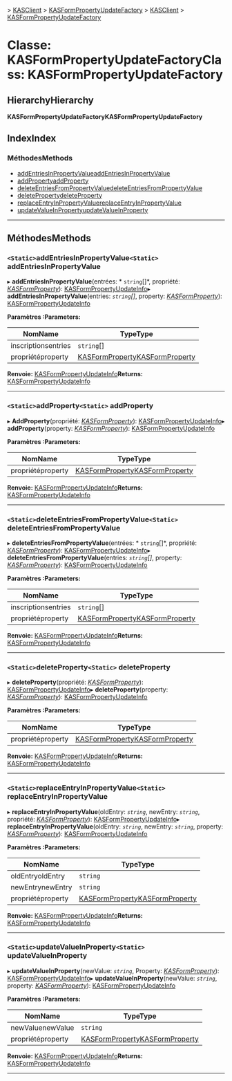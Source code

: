 <span data-ttu-id="b5603-101">[](../README.md) > [KASClient](../modules/kasclient.md) > [KASFormPropertyUpdateFactory](../classes/kasclient.kasformpropertyupdatefactory.md)</span><span class="sxs-lookup"><span data-stu-id="b5603-101">[](../README.md) > [KASClient](../modules/kasclient.md) > [KASFormPropertyUpdateFactory](../classes/kasclient.kasformpropertyupdatefactory.md)</span></span>

# <a name="class-kasformpropertyupdatefactory"></a><span data-ttu-id="b5603-102">Classe: KASFormPropertyUpdateFactory</span><span class="sxs-lookup"><span data-stu-id="b5603-102">Class: KASFormPropertyUpdateFactory</span></span>

## <a name="hierarchy"></a><span data-ttu-id="b5603-103">Hierarchy</span><span class="sxs-lookup"><span data-stu-id="b5603-103">Hierarchy</span></span>

<span data-ttu-id="b5603-104">**KASFormPropertyUpdateFactory**</span><span class="sxs-lookup"><span data-stu-id="b5603-104">**KASFormPropertyUpdateFactory**</span></span>

## <a name="index"></a><span data-ttu-id="b5603-105">Index</span><span class="sxs-lookup"><span data-stu-id="b5603-105">Index</span></span>

### <a name="methods"></a><span data-ttu-id="b5603-106">Méthodes</span><span class="sxs-lookup"><span data-stu-id="b5603-106">Methods</span></span>

* [<span data-ttu-id="b5603-107">addEntriesInPropertyValue</span><span class="sxs-lookup"><span data-stu-id="b5603-107">addEntriesInPropertyValue</span></span>](kasclient.kasformpropertyupdatefactory.md#addentriesinpropertyvalue)
* [<span data-ttu-id="b5603-108">addProperty</span><span class="sxs-lookup"><span data-stu-id="b5603-108">addProperty</span></span>](kasclient.kasformpropertyupdatefactory.md#addproperty)
* [<span data-ttu-id="b5603-109">deleteEntriesFromPropertyValue</span><span class="sxs-lookup"><span data-stu-id="b5603-109">deleteEntriesFromPropertyValue</span></span>](kasclient.kasformpropertyupdatefactory.md#deleteentriesfrompropertyvalue)
* [<span data-ttu-id="b5603-110">deleteProperty</span><span class="sxs-lookup"><span data-stu-id="b5603-110">deleteProperty</span></span>](kasclient.kasformpropertyupdatefactory.md#deleteproperty)
* [<span data-ttu-id="b5603-111">replaceEntryInPropertyValue</span><span class="sxs-lookup"><span data-stu-id="b5603-111">replaceEntryInPropertyValue</span></span>](kasclient.kasformpropertyupdatefactory.md#replaceentryinpropertyvalue)
* [<span data-ttu-id="b5603-112">updateValueInProperty</span><span class="sxs-lookup"><span data-stu-id="b5603-112">updateValueInProperty</span></span>](kasclient.kasformpropertyupdatefactory.md#updatevalueinproperty)

---

## <a name="methods"></a><span data-ttu-id="b5603-113">Méthodes</span><span class="sxs-lookup"><span data-stu-id="b5603-113">Methods</span></span>

<a id="addentriesinpropertyvalue"></a>

### <a name="static-addentriesinpropertyvalue"></a><span data-ttu-id="b5603-114">`<Static>`addEntriesInPropertyValue</span><span class="sxs-lookup"><span data-stu-id="b5603-114">`<Static>` addEntriesInPropertyValue</span></span>

<span data-ttu-id="b5603-115">▸ **addEntriesInPropertyValue**(entrées: \* `string`[]\*, propriété: *[KASFormProperty](kasclient.kasformproperty.md)*): [KASFormPropertyUpdateInfo](kasclient.kasformpropertyupdateinfo.md)</span><span class="sxs-lookup"><span data-stu-id="b5603-115">▸ **addEntriesInPropertyValue**(entries: *`string`[]*, property: *[KASFormProperty](kasclient.kasformproperty.md)*): [KASFormPropertyUpdateInfo](kasclient.kasformpropertyupdateinfo.md)</span></span>

<span data-ttu-id="b5603-116">**Paramètres :**</span><span class="sxs-lookup"><span data-stu-id="b5603-116">**Parameters:**</span></span>

| <span data-ttu-id="b5603-117">Nom</span><span class="sxs-lookup"><span data-stu-id="b5603-117">Name</span></span> | <span data-ttu-id="b5603-118">Type</span><span class="sxs-lookup"><span data-stu-id="b5603-118">Type</span></span> |
| ------ | ------ |
| <span data-ttu-id="b5603-119">inscriptions</span><span class="sxs-lookup"><span data-stu-id="b5603-119">entries</span></span> | <span data-ttu-id="b5603-120">`string`[]</span><span class="sxs-lookup"><span data-stu-id="b5603-120"></span></span> |
| <span data-ttu-id="b5603-121">propriété</span><span class="sxs-lookup"><span data-stu-id="b5603-121">property</span></span> | [<span data-ttu-id="b5603-122">KASFormProperty</span><span class="sxs-lookup"><span data-stu-id="b5603-122">KASFormProperty</span></span>](kasclient.kasformproperty.md) |

<span data-ttu-id="b5603-123">**Renvoie:** [KASFormPropertyUpdateInfo](kasclient.kasformpropertyupdateinfo.md)</span><span class="sxs-lookup"><span data-stu-id="b5603-123">**Returns:** [KASFormPropertyUpdateInfo](kasclient.kasformpropertyupdateinfo.md)</span></span>

___

<a id="addproperty"></a>

### <a name="static-addproperty"></a><span data-ttu-id="b5603-124">`<Static>`addProperty</span><span class="sxs-lookup"><span data-stu-id="b5603-124">`<Static>` addProperty</span></span>

<span data-ttu-id="b5603-125">▸ **AddProperty**(propriété: *[KASFormProperty](kasclient.kasformproperty.md)*): [KASFormPropertyUpdateInfo](kasclient.kasformpropertyupdateinfo.md)</span><span class="sxs-lookup"><span data-stu-id="b5603-125">▸ **addProperty**(property: *[KASFormProperty](kasclient.kasformproperty.md)*): [KASFormPropertyUpdateInfo](kasclient.kasformpropertyupdateinfo.md)</span></span>

<span data-ttu-id="b5603-126">**Paramètres :**</span><span class="sxs-lookup"><span data-stu-id="b5603-126">**Parameters:**</span></span>

| <span data-ttu-id="b5603-127">Nom</span><span class="sxs-lookup"><span data-stu-id="b5603-127">Name</span></span> | <span data-ttu-id="b5603-128">Type</span><span class="sxs-lookup"><span data-stu-id="b5603-128">Type</span></span> |
| ------ | ------ |
| <span data-ttu-id="b5603-129">propriété</span><span class="sxs-lookup"><span data-stu-id="b5603-129">property</span></span> | [<span data-ttu-id="b5603-130">KASFormProperty</span><span class="sxs-lookup"><span data-stu-id="b5603-130">KASFormProperty</span></span>](kasclient.kasformproperty.md) |

<span data-ttu-id="b5603-131">**Renvoie:** [KASFormPropertyUpdateInfo](kasclient.kasformpropertyupdateinfo.md)</span><span class="sxs-lookup"><span data-stu-id="b5603-131">**Returns:** [KASFormPropertyUpdateInfo](kasclient.kasformpropertyupdateinfo.md)</span></span>

___

<a id="deleteentriesfrompropertyvalue"></a>

### <a name="static-deleteentriesfrompropertyvalue"></a><span data-ttu-id="b5603-132">`<Static>`deleteEntriesFromPropertyValue</span><span class="sxs-lookup"><span data-stu-id="b5603-132">`<Static>` deleteEntriesFromPropertyValue</span></span>

<span data-ttu-id="b5603-133">▸ **deleteEntriesFromPropertyValue**(entrées: \* `string`[]\*, propriété: *[KASFormProperty](kasclient.kasformproperty.md)*): [KASFormPropertyUpdateInfo](kasclient.kasformpropertyupdateinfo.md)</span><span class="sxs-lookup"><span data-stu-id="b5603-133">▸ **deleteEntriesFromPropertyValue**(entries: *`string`[]*, property: *[KASFormProperty](kasclient.kasformproperty.md)*): [KASFormPropertyUpdateInfo](kasclient.kasformpropertyupdateinfo.md)</span></span>

<span data-ttu-id="b5603-134">**Paramètres :**</span><span class="sxs-lookup"><span data-stu-id="b5603-134">**Parameters:**</span></span>

| <span data-ttu-id="b5603-135">Nom</span><span class="sxs-lookup"><span data-stu-id="b5603-135">Name</span></span> | <span data-ttu-id="b5603-136">Type</span><span class="sxs-lookup"><span data-stu-id="b5603-136">Type</span></span> |
| ------ | ------ |
| <span data-ttu-id="b5603-137">inscriptions</span><span class="sxs-lookup"><span data-stu-id="b5603-137">entries</span></span> | <span data-ttu-id="b5603-138">`string`[]</span><span class="sxs-lookup"><span data-stu-id="b5603-138"></span></span> |
| <span data-ttu-id="b5603-139">propriété</span><span class="sxs-lookup"><span data-stu-id="b5603-139">property</span></span> | [<span data-ttu-id="b5603-140">KASFormProperty</span><span class="sxs-lookup"><span data-stu-id="b5603-140">KASFormProperty</span></span>](kasclient.kasformproperty.md) |

<span data-ttu-id="b5603-141">**Renvoie:** [KASFormPropertyUpdateInfo](kasclient.kasformpropertyupdateinfo.md)</span><span class="sxs-lookup"><span data-stu-id="b5603-141">**Returns:** [KASFormPropertyUpdateInfo](kasclient.kasformpropertyupdateinfo.md)</span></span>

___

<a id="deleteproperty"></a>

### <a name="static-deleteproperty"></a><span data-ttu-id="b5603-142">`<Static>`deleteProperty</span><span class="sxs-lookup"><span data-stu-id="b5603-142">`<Static>` deleteProperty</span></span>

<span data-ttu-id="b5603-143">▸ **deleteProperty**(propriété: *[KASFormProperty](kasclient.kasformproperty.md)*): [KASFormPropertyUpdateInfo](kasclient.kasformpropertyupdateinfo.md)</span><span class="sxs-lookup"><span data-stu-id="b5603-143">▸ **deleteProperty**(property: *[KASFormProperty](kasclient.kasformproperty.md)*): [KASFormPropertyUpdateInfo](kasclient.kasformpropertyupdateinfo.md)</span></span>

<span data-ttu-id="b5603-144">**Paramètres :**</span><span class="sxs-lookup"><span data-stu-id="b5603-144">**Parameters:**</span></span>

| <span data-ttu-id="b5603-145">Nom</span><span class="sxs-lookup"><span data-stu-id="b5603-145">Name</span></span> | <span data-ttu-id="b5603-146">Type</span><span class="sxs-lookup"><span data-stu-id="b5603-146">Type</span></span> |
| ------ | ------ |
| <span data-ttu-id="b5603-147">propriété</span><span class="sxs-lookup"><span data-stu-id="b5603-147">property</span></span> | [<span data-ttu-id="b5603-148">KASFormProperty</span><span class="sxs-lookup"><span data-stu-id="b5603-148">KASFormProperty</span></span>](kasclient.kasformproperty.md) |

<span data-ttu-id="b5603-149">**Renvoie:** [KASFormPropertyUpdateInfo](kasclient.kasformpropertyupdateinfo.md)</span><span class="sxs-lookup"><span data-stu-id="b5603-149">**Returns:** [KASFormPropertyUpdateInfo](kasclient.kasformpropertyupdateinfo.md)</span></span>

___

<a id="replaceentryinpropertyvalue"></a>

### <a name="static-replaceentryinpropertyvalue"></a><span data-ttu-id="b5603-150">`<Static>`replaceEntryInPropertyValue</span><span class="sxs-lookup"><span data-stu-id="b5603-150">`<Static>` replaceEntryInPropertyValue</span></span>

<span data-ttu-id="b5603-151">▸ **replaceEntryInPropertyValue**(oldEntry: *`string`*, newEntry: *`string`*, propriété: *[KASFormProperty](kasclient.kasformproperty.md)*): [KASFormPropertyUpdateInfo](kasclient.kasformpropertyupdateinfo.md)</span><span class="sxs-lookup"><span data-stu-id="b5603-151">▸ **replaceEntryInPropertyValue**(oldEntry: *`string`*, newEntry: *`string`*, property: *[KASFormProperty](kasclient.kasformproperty.md)*): [KASFormPropertyUpdateInfo](kasclient.kasformpropertyupdateinfo.md)</span></span>

<span data-ttu-id="b5603-152">**Paramètres :**</span><span class="sxs-lookup"><span data-stu-id="b5603-152">**Parameters:**</span></span>

| <span data-ttu-id="b5603-153">Nom</span><span class="sxs-lookup"><span data-stu-id="b5603-153">Name</span></span> | <span data-ttu-id="b5603-154">Type</span><span class="sxs-lookup"><span data-stu-id="b5603-154">Type</span></span> |
| ------ | ------ |
| <span data-ttu-id="b5603-155">oldEntry</span><span class="sxs-lookup"><span data-stu-id="b5603-155">oldEntry</span></span> | `string` |
| <span data-ttu-id="b5603-156">newEntry</span><span class="sxs-lookup"><span data-stu-id="b5603-156">newEntry</span></span> | `string` |
| <span data-ttu-id="b5603-157">propriété</span><span class="sxs-lookup"><span data-stu-id="b5603-157">property</span></span> | [<span data-ttu-id="b5603-158">KASFormProperty</span><span class="sxs-lookup"><span data-stu-id="b5603-158">KASFormProperty</span></span>](kasclient.kasformproperty.md) |

<span data-ttu-id="b5603-159">**Renvoie:** [KASFormPropertyUpdateInfo](kasclient.kasformpropertyupdateinfo.md)</span><span class="sxs-lookup"><span data-stu-id="b5603-159">**Returns:** [KASFormPropertyUpdateInfo](kasclient.kasformpropertyupdateinfo.md)</span></span>

___

<a id="updatevalueinproperty"></a>

### <a name="static-updatevalueinproperty"></a><span data-ttu-id="b5603-160">`<Static>`updateValueInProperty</span><span class="sxs-lookup"><span data-stu-id="b5603-160">`<Static>` updateValueInProperty</span></span>

<span data-ttu-id="b5603-161">▸ **updateValueInProperty**(newValue: *`string`*, Property: *[KASFormProperty](kasclient.kasformproperty.md)*): [KASFormPropertyUpdateInfo](kasclient.kasformpropertyupdateinfo.md)</span><span class="sxs-lookup"><span data-stu-id="b5603-161">▸ **updateValueInProperty**(newValue: *`string`*, property: *[KASFormProperty](kasclient.kasformproperty.md)*): [KASFormPropertyUpdateInfo](kasclient.kasformpropertyupdateinfo.md)</span></span>

<span data-ttu-id="b5603-162">**Paramètres :**</span><span class="sxs-lookup"><span data-stu-id="b5603-162">**Parameters:**</span></span>

| <span data-ttu-id="b5603-163">Nom</span><span class="sxs-lookup"><span data-stu-id="b5603-163">Name</span></span> | <span data-ttu-id="b5603-164">Type</span><span class="sxs-lookup"><span data-stu-id="b5603-164">Type</span></span> |
| ------ | ------ |
| <span data-ttu-id="b5603-165">newValue</span><span class="sxs-lookup"><span data-stu-id="b5603-165">newValue</span></span> | `string` |
| <span data-ttu-id="b5603-166">propriété</span><span class="sxs-lookup"><span data-stu-id="b5603-166">property</span></span> | [<span data-ttu-id="b5603-167">KASFormProperty</span><span class="sxs-lookup"><span data-stu-id="b5603-167">KASFormProperty</span></span>](kasclient.kasformproperty.md) |

<span data-ttu-id="b5603-168">**Renvoie:** [KASFormPropertyUpdateInfo](kasclient.kasformpropertyupdateinfo.md)</span><span class="sxs-lookup"><span data-stu-id="b5603-168">**Returns:** [KASFormPropertyUpdateInfo](kasclient.kasformpropertyupdateinfo.md)</span></span>

___

